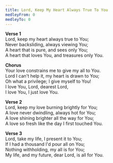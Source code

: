 ```yaml
---
title: Lord, Keep My Heart Always True To You
medleyFrom: 0
medleyTo: 0
---
```


**Verse 1**  
Lord, keep my heart always true to You;  
Never backsliding, always viewing You;  
A heart that is pure, and sees only You;  
A heart that loves You, and treasures only You.

**Chorus**  
Your love constrains me to give my all to You.  
Lord I can't help it, my heart is drawn to You;  
Oh what a privilege; I give myself to You!  
I love You, Lord, dearest Lord,  
I love You, I just love You.

**Verse 2**  
Lord, keep my love burning brightly for You;  
A love never dwindling, always hot for You;  
A love shining brighter all the way for You;  
A love so fresh like the day I first touched You.

**Verse 3**  
Lord, take my life, I present it to You;  
If I had a thousand I'd pour all on You;  
Nothing withholding, my all is for You;  
My life, and my future, dear Lord, is all for You.
